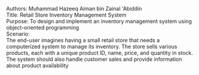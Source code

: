 Authors: Muhammad Hazeeq Aiman bin Zainal 'Abiddin  
Title: Retail Store Inventory Management System  
Purpose: To design and implement an inventory management system using object-oriented programming  
Scenario:    
      The end-user imagines having a small retail store that needs a computerized system to
      manage its inventory. The store sells various products, each with a unique product ID, name,
      price, and quantity in stock. The system should also handle customer sales and provide
      information about product availability
